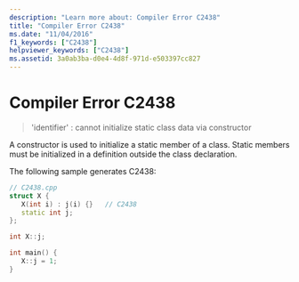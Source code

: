 ```yaml
---
description: "Learn more about: Compiler Error C2438"
title: "Compiler Error C2438"
ms.date: "11/04/2016"
f1_keywords: ["C2438"]
helpviewer_keywords: ["C2438"]
ms.assetid: 3a0ab3ba-d0e4-4d8f-971d-e503397cc827
---
```

# Compiler Error C2438

> 'identifier' : cannot initialize static class data via constructor

A constructor is used to initialize a static member of a class. Static members must be initialized in a definition outside the class declaration.

The following sample generates C2438:

```cpp
// C2438.cpp
struct X {
   X(int i) : j(i) {}   // C2438
   static int j;
};

int X::j;

int main() {
   X::j = 1;
}
```
